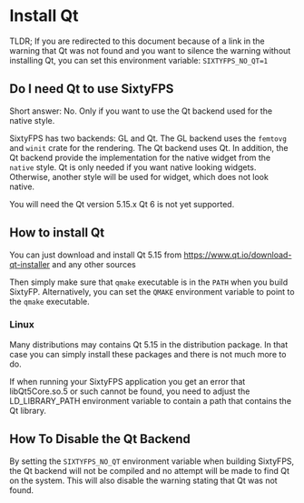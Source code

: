 # Install Qt

TLDR; If you are redirected to this document because of a link in the warning that Qt was not found and
you want to silence the warning without installing Qt, you can set this environment variable: `SIXTYFPS_NO_QT=1`

## Do I need Qt to use SixtyFPS

Short answer: No. Only if you want to use the Qt backend used for the native style.

SixtyFPS has two backends: GL and Qt. The GL backend uses the `femtovg` and `winit` crate for the rendering.
The Qt backend uses Qt. In addition, the Qt backend provide the implementation for the native widget
from the `native` style.
Qt is only needed if you want native looking widgets. Otherwise, another style will be used for widget, which does not
look native.

You will need the Qt version 5.15.x Qt 6 is not yet supported.

## How to install Qt

You can just download and install Qt 5.15 from https://www.qt.io/download-qt-installer and any other sources

Then simply make sure that `qmake` executable is in the `PATH` when you build SixtyFP.
Alternatively, you can set the `QMAKE` environment variable to point to the `qmake` executable.

### Linux

Many distributions may contains Qt 5.15 in the distribution package. In that case you can simply install these packages
and there is not much more to do.

If when running your SixtyFPS application you get an error that libQt5Core.so.5 or such cannot be found, you need to
adjust the LD_LIBRARY_PATH environment variable to contain a path that contains the Qt library.

## How To Disable the Qt Backend

By setting the `SIXTYFPS_NO_QT` environment variable when building SixtyFPS, the Qt backend will not be compiled and
no attempt will be made to find Qt on the system. This will also disable the warning stating that Qt was not found.



